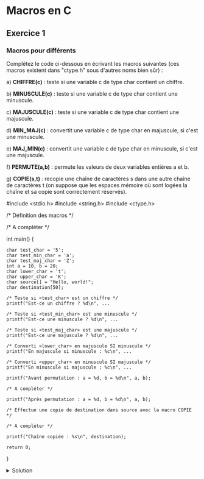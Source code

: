 # Macros en C

## Exercice 1

### Macros pour différents

Complétez le code ci-dessous en écrivant les macros suivantes (ces macros
existent dans "ctype.h" sous d'autres noms bien sûr) :

a) **CHIFFRE(c)** : teste si une variable c de type char contient un chiffre.

b) **MINUSCULE(c)** : teste si une variable c de type char contient une minuscule.

c) **MAJUSCULE(c)** : teste si une variable c de type char contient une majuscule.

d) **MIN_MAJ(c)** : convertit une variable c de type char en majuscule, si c'est une minuscule.

e) **MAJ_MIN(c)** : convertit une variable c de type char en minuscule, si c'est une majuscule.

f) **PERMUTE(a,b)** : permute les valeurs de deux variables entières a et b.

g) **COPIE(s,t)** : recopie une chaîne de caractères s dans une autre chaîne de caractères t (on suppose que les espaces mémoire où sont logées la chaîne et sa copie sont correctement réservés).


#include <stdio.h>
#include <string.h>
#include <ctype.h>

/* Définition des macros */

/* A compléter */

int main() {

    char test_char = '5';
    char test_min_char = 'a';
	char test_maj_char = 'Z';
	int a = 10, b = 20;
	char lower_char = 't';
	char upper_char = 'K';
	char source[] = "Hello, world!";
    char destination[50];

	/* Teste si <test_char> est un chiffre */
    printf("Est-ce un chiffre ? %d\n", ...

	/* Teste si <test_min_char> est une minuscule */
    printf("Est-ce une minuscule ? %d\n", ...

	/* Teste si <test_maj_char> est une majuscule */
    printf("Est-ce une majuscule ? %d\n", ...

	/* Converti <lower_char> en majuscule SI minuscule */
    printf("En majuscule si minuscule : %c\n", ...

	/* Converti <upper_char> en minuscule SI majuscule */
    printf("En minuscule si majuscule : %c\n", ...

    printf("Avant permutation : a = %d, b = %d\n", a, b);

	/* A compléter */

    printf("Après permutation : a = %d, b = %d\n", a, b);

	/* Effectue une copie de destination dans source avec la macro COPIE */

	/* A compléter */

    printf("Chaîne copiée : %s\n", destination);

    return 0;
}





<details>
<summary>Solution</summary>

~~~
 
#include <stdio.h>
#include <string.h>
#include <ctype.h>

/* Définition des macros */
#define CHIFFRE(c) (isdigit((unsigned char)(c)) != 0)

#define MINUSCULE(c) (islower((unsigned char)(c)) != 0)

#define MAJUSCULE(c) (isupper((unsigned char)(c)) != 0)

#define MIN_MAJ(c) (MINUSCULE(c) ? toupper((unsigned char)(c)) : (c))

#define MAJ_MIN(c) (MAJUSCULE(c) ? tolower((unsigned char)(c)) : (c))

#define PERMUTE(a, b) \
    do { \
        typeof(a) _temp = (a); \
        (a) = (b); \
        (b) = _temp; \
    } while (0)


#define COPIE(s, t) \
    do { \
        strcpy((t), (s)); \
    } while (0)

int main() {

    char test_char = '5';
    char test_min_char = 'a';
   	char test_maj_char = 'Z';
	int a = 10, b = 20;
	char lower_char = 't';
	char upper_char = 'K';
	char source[] = "Hello, world!";
    char destination[50];

	/* Teste si <test_char> est un chiffre */
    printf("Est-ce un chiffre ? %d\n", CHIFFRE(test_char));

	/* Teste si <test_min_char> est une minuscule */
    printf("Est-ce une minuscule ? %d\n", MINUSCULE(test_min_char));

	/* Teste si <test_maj_char> est une majuscule */
    printf("Est-ce une majuscule ? %d\n", MAJUSCULE(test_maj_char));

	/* Converti <lower_char> en majuscule SI minuscule */
    printf("En majuscule si minuscule : %c\n", MIN_MAJ(lower_char));

	/* Converti <upper_char> en minuscule SI majuscule */
    printf("En minuscule si majuscule : %c\n", MAJ_MIN(upper_char));

    printf("Avant permutation : a = %d, b = %d\n", a, b);

    PERMUTE(a, b);

    printf("Après permutation : a = %d, b = %d\n", a, b);
	/* Effectue une copie de destination dans source avec la macro COPIE */

    COPIE(source, destination);

    printf("Chaîne copiée : %s\n", destination);

    return 0;
}

~~~

</details>
